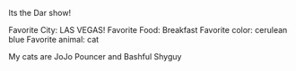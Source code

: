 Its the Dar show!

Favorite City: LAS VEGAS!
Favorite Food: Breakfast
Favorite color: cerulean blue
Favorite animal: cat

My cats are JoJo Pouncer and Bashful Shyguy
